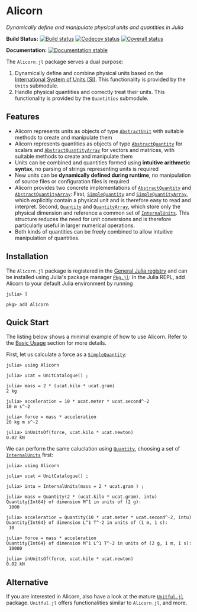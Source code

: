 # Alicorn

*Dynamically define and manipulate physical units and quantities in Julia*

**Build Status:**
[![Build status][build-status-badge]][build-status-url]
[![Codecov status][codecov-badge]][codecov-url]
[![Coverall status][coverall-badge]][coverall-url]

**Documentation:**
[![Documentation stable][docs-stable-badge]][docs-stable-url]

The `Alicorn.jl` package serves a dual purpose:
1. Dynamically define and combine physical units based on the
   [International System of Units (SI)](https://www.bipm.org/en/publications/si-brochure/).
   This functionality is provided by the `Units` submodule.
2. Handle physical quantities and correctly treat their units. This
   functionality is provided by the `Quantities` submodule.

 ## Features

 * Alicorn represents units as objects of type [`AbstractUnit`](@ref) with
   suitable methods to create and manipulate them
 * Alicorn represents quantities as objects of type [`AbstractQuantity`](@ref) for scalars and [`AbstractQuantityArray`](@ref) for vectors and matrices, with suitable methods to create and manipulate them
 * Units can be combined and quantities formed using **intuitive arithmetic syntax**,
   no parsing of strings representing units is required
 * New units can be **dynamically defined during runtime**, no manipulation of
   source files or configuration files is required
 * Alicorn provides two concrete implementations of [`AbstractQuantity`](@ref) and [`AbstractQuantityArray`](@ref): First, [`SimpleQuantity`](@ref) and [`SimpleQuantityArray`](@ref), which explicitly contain a physical unit and is therefore easy to read and interpret. Second, [`Quantity`](@ref) and [`QuantityArray`](@ref), which store only the physical dimension and reference a common set of [`InternalUnits`](@ref). This structure reduces the need for unit conversions and is therefore particularly useful in larger numerical operations.
 * Both kinds of quantities can be freely combined to allow intuitive manipulation of quantities.

## Installation

The `Alicorn.jl` package is registered in the [General Julia registry](https://github.com/JuliaRegistries/General) and can be installed using Julia's package manager [`Pkg.jl`](https://julialang.github.io/Pkg.jl/): In the Julia REPL, add Alicorn to your default Julia environment by running
```
julia> ]

pkg> add Alicorn
```


## Quick Start

The listing below shows a minimal example of how to use Alicorn. Refer to the [Basic Usage](@ref) section for more details.

First, let us calculate a force as a [`SimpleQuantity`](@ref):
```jldoctest
julia> using Alicorn

julia> ucat = UnitCatalogue() ;

julia> mass = 2 * (ucat.kilo * ucat.gram)
2 kg

julia> acceleration = 10 * ucat.meter * ucat.second^-2
10 m s^-2

julia> force = mass * acceleration
20 kg m s^-2

julia> inUnitsOf(force, ucat.kilo * ucat.newton)
0.02 kN
```
We can perform the same caluclation using [`Quantity`](@ref), choosing a set of [`InternalUnits`](@ref) first:
```jldoctest
julia> using Alicorn

julia> ucat = UnitCatalogue() ;

julia> intu = InternalUnits(mass = 2 * ucat.gram ) ;

julia> mass = Quantity(2 * (ucat.kilo * ucat.gram), intu)
Quantity{Int64} of dimension M^1 in units of (2 g):
 1000

julia> acceleration = Quantity(10 * ucat.meter * ucat.second^-2, intu)
Quantity{Int64} of dimension L^1 T^-2 in units of (1 m, 1 s):
 10

julia> force = mass * acceleration
Quantity{Int64} of dimension M^1 L^1 T^-2 in units of (2 g, 1 m, 1 s):
 10000

julia> inUnitsOf(force, ucat.kilo * ucat.newton)
0.02 kN
```

## Alternative

If you are interested in Alicorn, also have a look at the mature [`Unitful.jl`](https://github.com/PainterQubits/Unitful.jl) package. `Unitful.jl` offers functionalities similar to `Alicorn.jl`, and more.

[build-status-badge]: https://github.com/Huemmer-Daniel/Alicorn/workflows/build/badge.svg
[build-status-url]: https://github.com/Huemmer-Daniel/Alicorn/actions

[codecov-badge]: https://codecov.io/gh/Huemmer-Daniel/Alicorn/branch/master/graph/badge.svg
[codecov-url]: https://codecov.io/gh/Huemmer-Daniel/Alicorn

[coverall-badge]: https://coveralls.io/repos/github/Huemmer-Daniel/Alicorn/badge.svg?branch=master
[coverall-url]: https://coveralls.io/github/Huemmer-Daniel/Alicorn?branch=master

[docs-stable-badge]: https://img.shields.io/badge/docs-stable-blue.svg
[docs-stable-url]: https://huemmer-daniel.github.io/Alicorn/stable/
